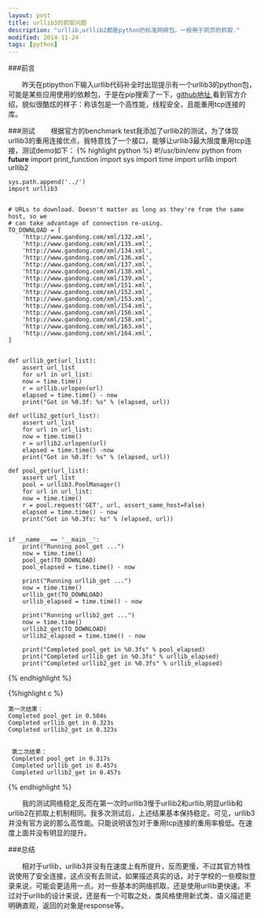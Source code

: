 ```yaml
---
layout: post
title: urllib3的抓取问题
description: "urllib,urllib2都是python的标准网络包，一般用于网页的抓取."
modified: 2014-11-24
tags: [python]
---
```


###前言

&emsp;&emsp;昨天在ptipython下输入urllib代码补全时出现提示有一个urllib3的python包，可能是某些应用使用的依赖包，于是在pip搜索了一下，[github地址](https://github.com/shazow/urllib3),看到官方介绍，貌似很酷炫的样子：称该包是一个高性能，线程安全，且能重用tcp连接的库。

###测试
&emsp;&emsp;根据官方的benchmark test我添加了urllib2的测试，为了体现urllib3的重用连接优点，我特意找了一个接口，能够让urllib3最大限度重用tcp连接，测试demo如下：
{% highlight python %}
	#!/usr/bin/env python
	from __future__ import print_function
	import sys
	import time
	import urllib
	import urllib2

	sys.path.append('../')
	import urllib3


	# URLs to download. Doesn't matter as long as they're from the same host, so we
	# can take advantage of connection re-using.
	TO_DOWNLOAD = [
	    'http://www.gandong.com/xml/132.xml',
	    'http://www.gandong.com/xml/135.xml',
	    'http://www.gandong.com/xml/134.xml',
	    'http://www.gandong.com/xml/136.xml',
	    'http://www.gandong.com/xml/137.xml',
	    'http://www.gandong.com/xml/138.xml',
	    'http://www.gandong.com/xml/139.xml',
	    'http://www.gandong.com/xml/151.xml',
	    'http://www.gandong.com/xml/152.xml',
	    'http://www.gandong.com/xml/153.xml',
	    'http://www.gandong.com/xml/154.xml',
	    'http://www.gandong.com/xml/156.xml',
	    'http://www.gandong.com/xml/158.xml',
	    'http://www.gandong.com/xml/163.xml',
	    'http://www.gandong.com/xml/164.xml',
	]


	def urllib_get(url_list):
	    assert url_list
	    for url in url_list:
		now = time.time()
		r = urllib.urlopen(url)
		elapsed = time.time() - now
		print("Got in %0.3f: %s" % (elapsed, url))

	def urllib2_get(url_list):
	    assert url_list
	    for url in url_list:
		now = time.time()
		r = urllib2.urlopen(url)
		elapsed = time.time() -now
		print("Got in %0.3f: %s" % (elapsed, url))

	def pool_get(url_list):
	    assert url_list
	    pool = urllib3.PoolManager()
	    for url in url_list:
		now = time.time()
		r = pool.request('GET', url, assert_same_host=False)
		elapsed = time.time() - now
		print("Got in %0.3fs: %s" % (elapsed, url))


	if __name__ == '__main__':
	    print("Running pool_get ...")
	    now = time.time()
	    pool_get(TO_DOWNLOAD)
	    pool_elapsed = time.time() - now

	    print("Running urllib_get ...")
	    now = time.time()
	    urllib_get(TO_DOWNLOAD)
	    urllib_elapsed = time.time() - now

	    print("Running urllib2_get ...")
	    now = time.time()
	    urllib2_get(TO_DOWNLOAD)
	    urllib2_elapsed = time.time() - now

	    print("Completed pool_get in %0.3fs" % pool_elapsed)
	    print("Completed urllib_get in %0.3fs" % urllib_elapsed)
	    print("Completed urllib2_get in %0.3fs" % urllib_elapsed)

{% endhighlight %}

{%highlight c %}

    第一次结果：
    Completed pool_get in 0.504s
    Completed urllib_get in 0.323s
    Completed urllib2_get in 0.323s


     第二次结果：
     Completed pool_get in 0.317s
     Completed urllib_get in 0.457s
     Completed urllib2_get in 0.457s
{% endhighlight %}



&emsp;&emsp;我的测试网络稳定,反而在第一次时urllib3慢于urllib2和urllib,明显urllib和urllib2在抓取上机制相同。我多次测试后，上述结果基本保持稳定。可见，urllib3并没有官方说的那么高性能。只能说明该包对于重用tcp连接的重用率极低。在速度上面并没有明显的提升。

###总结

&emsp;&emsp;相对于urllib，urllib3并没有在速度上有所提升，反而更慢，不过其官方特性说使用了安全连接，这点没有去测试，如果描述真实的话，对于学校的一些模拟登录来说，可能会更适用一点。对一些基本的网络抓取，还是使用urllib更快速。不过对于urllib的设计来说，还是有一个可取之处，类风格使用新式类，语义描述更明确直观，返回的对象是response等。





